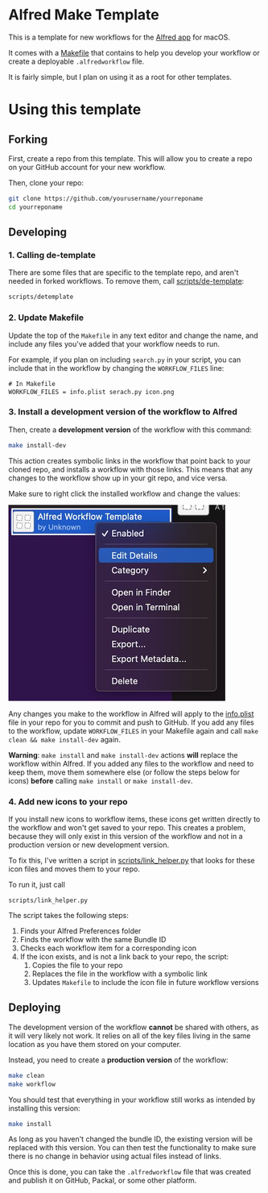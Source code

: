 # Alfred Make Template

This is a template for new workflows for the [Alfred app][] for macOS. 

It comes with a [Makefile](Makefile) that contains to help you develop your workflow or create a deployable `.alfredworkflow` file.

It is fairly simple, but I plan on using it as a root for other templates.

[Alfred app]: https://alfredapp.com/

# Using this template

## Forking

First, create a repo from this template. This will allow you to create a repo on your GitHub account for your new workflow.

Then, clone your repo:

```sh
git clone https://github.com/yourusername/yourreponame
cd yourreponame
```

## Developing

### 1. Calling de-template

There are some files that are specific to the template repo, and aren't needed in forked workflows. To remove them, call [scripts/de-template]():

```sh
scripts/detemplate
```

### 2. Update Makefile

Update the top of the `Makefile` in any text editor and change the name, and include any files you've added that your workflow needs to run.

For example, if you plan on including `search.py` in your script, you can include that in the workflow by changing the `WORKFLOW_FILES` line:

```
# In Makefile
WORKFLOW_FILES = info.plist serach.py icon.png
```

### 3. Install a development version of the workflow to Alfred

Then, create a **development version** of the workflow with this command:

```sh
make install-dev
```

This action creates symbolic links in the workflow that point back to your cloned repo, and installs a workflow with those links. This means that any changes to the workflow show up in your git repo, and vice versa.

Make sure to right click the installed workflow and change the values:

![Right click the workflow in the workflow list, and then click Edit Details](readme-images/right-click-edit-details.jpg)

Any changes you make to the workflow in Alfred will apply to the [info.plist](info.plist) file in your repo for you to commit and push to GitHub. If you add any files to the workflow, update `WORKFLOW_FILES` in your Makefile again and call `make clean && make install-dev` again.

**Warning**: `make install` and `make install-dev` actions **will** replace the workflow within Alfred. If you added any files to the workflow and need to keep them, move them somewhere else (or follow the steps below for icons) **before** calling `make install` or `make install-dev`.

### 4. Add new icons to your repo

If you install new icons to workflow items, these icons get written directly to the workflow and won't get saved to your repo. This creates a problem, because they will only exist in this version of the workflow and not in a production version or new development version.

To fix this, I've written a script in [scripts/link_helper.py](scripts/link_helper.py) that looks for these icon files and moves them to your repo.

To run it, just call

```
scripts/link_helper.py
```

The script takes the following steps:

1. Finds your Alfred Preferences folder
2. Finds the workflow with the same Bundle ID
3. Checks each workflow item for a corresponding icon 
4. If the icon exists, and is not a link back to your repo, the script:
   1. Copies the file to your repo
   2. Replaces the file in the workflow with a symbolic link
   3. Updates `Makefile` to include the icon file in future workflow versions

## Deploying

The development version of the workflow **cannot** be shared with others, as it will very likely not work. It relies on all of the key files living in the same location as you have them stored on your computer.

Instead, you need to create a **production version** of the workflow:

```sh
make clean
make workflow
```

You should test that everything in your workflow still works as intended by installing this version:

```sh
make install
```

As long as you haven't changed the bundle ID, the existing version will be replaced with this version. You can then test the functionality to make sure there is no change in behavior using actual files instead of links.

Once this is done, you can take the `.alfredworkflow` file that was created and publish it on GitHub, Packal, or some other platform.
